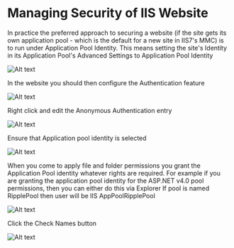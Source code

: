 # Managing Security of IIS Website

In practice the preferred approach to securing a website (if the site gets its own application pool - which is the default for a new site in IIS7's MMC) is to run under Application Pool Identity. This means setting the site's Identity in its Application Pool's Advanced Settings to Application Pool Identity

![Alt text](https://bytebucket.org/beyondmarkets/tips/raw/master/img/6A759626-E7B9-4490-829F-95654330DCD9.png)

In the website you should then configure the Authentication feature

![Alt text](https://bytebucket.org/beyondmarkets/tips/raw/master/img/D5469C4B-B4A2-4B02-874B-A07C059B4830.png)

Right click and edit the Anonymous Authentication entry

![Alt text](https://bytebucket.org/beyondmarkets/tips/raw/master/img/73F9FF42-BE20-437E-A689-46EEB0580215.png)

Ensure that Application pool identity is selected

![Alt text](https://bytebucket.org/beyondmarkets/tips/raw/master/img/5F9F7B97-BA84-4BBF-903E-9799183E8825.png)

When you come to apply file and folder permissions you grant the Application Pool identity whatever rights are required. For example if you are granting the application pool identity for the ASP.NET v4.0 pool permissions, then you can either do this via Explorer
If pool is named RipplePool then user will be IIS AppPoolRipplePool

![Alt text](https://bytebucket.org/beyondmarkets/tips/raw/master/img/68813092-4452-407E-A302-0623F3DDFE7B.png)

Click the Check Names button

![Alt text](https://bytebucket.org/beyondmarkets/tips/raw/master/img/D9E00A29-91D7-48B4-8BA8-32152A597D26.png)